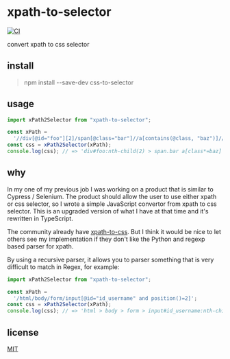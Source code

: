 # xpath-to-selector
[![CI](https://github.com/steambap/xpath-to-selector/actions/workflows/main.yaml/badge.svg)](https://github.com/steambap/xpath-to-selector/actions/workflows/main.yaml)

convert xpath to css selector

## install
> npm install --save-dev css-to-selector

## usage
```JavaScript
import xPath2Selector from "xpath-to-selector";

const xPath =
  '//div[@id="foo"][2]/span[@class="bar"]//a[contains(@class, "baz")]//img[1]';
const css = xPath2Selector(xPath);
console.log(css); // => 'div#foo:nth-child(2) > span.bar a[class*=baz] img:nth-child(1)'
```

## why
In my one of my previous job I was working on a product that is similar to Cypress / Selenium. The product should allow the user to use either xpath or css selector, so I wrote a simple JavaScript convertor from xpath to css selector. This is an upgraded version of what I have at that time and it's rewritten in TypeScript.

The community already have [xpath-to-css](https://github.com/svenheden/xpath-to-css). But I think it would be nice to let others see my implementation if they don't like the Python and regexp based parser for xpath.

By using a recursive parser, it allows you to parser something that is very difficult to match in Regex, for example:
```JavaScript
import xPath2Selector from "xpath-to-selector";

const xPath =
  '/html/body/form/input[@id="id_username" and position()=2]';
const css = xPath2Selector(xPath);
console.log(css); // => 'html > body > form > input#id_username:nth-child(2)'
```

## license
[MIT](LICENSE)
